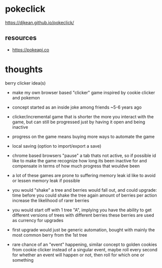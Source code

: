 # pokeclick

https://djkean.github.io/pokeclick/

## resources

- https://pokeapi.co

# thoughts 

berry clicker idea(s)

- make my own browser based "clicker" game inspired by cookie clicker and pokemon

- concept started as an inside joke among friends ~5-6 years ago

- clicker/incremental game that is shorter the more you interact with the game, but can still be progressed just by having it open and being inactive

- progress on the game means buying more ways to automate the game

- local saving (option to import/export a save)

- chrome based browsers "pause" a tab thats not active,
so if possible id like to make the game recognize how long its been inactive for and compensate in terms of how much progress that wouldve been 

- a lot of these games are prone to suffering memory leak
id like to avoid or lessen memory leak if possible

- you would "shake" a tree and berries would fall out, and could upgrade:
time before you could shake the tree again
amount of berries per action
increase the likelihood of rarer berries

- you would start off with 1 tree "A", implying you have the ability to get different versions of trees with different berries
these berries are used as currency for upgrades

- first upgrade would just be generic automation, bought with mainly the most common berry from the 1st tree

- rare chance of an "event" happening, similar concept to golden cookies from cookie clicker
instead of a singular event, maybe roll every second for whether an event will happen or not, then roll for which one or something